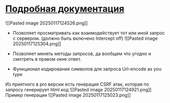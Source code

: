 
# [Подробная документация](https://portswigger.net/burp/documentation/desktop/tools/repeater)

![[Pasted image 20250117124526.png]]

- Позволяет просматривать как взаимодействует тот или иной запрос с сервером. (должно быть включено Intercept off) 
	![[Pasted image 20250117125304.png]]

- Позволяет менять методы запросов, да вообщем что угодно и смотреть в правом окне ответ. 

- Функционал кодирование символов для запроса Url-encode as you type

Из приятного в pro версии есть генерация CSRF атак, которая по запросу генерирует html код 
![[Pasted image 20250117124921.png]]
Пример генерации
![[Pasted image 20250117125023.png]]
